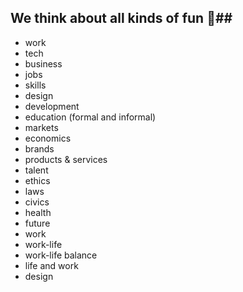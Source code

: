 ## We think about all kinds of fun 💩##

+ work
+ tech
+ business
+ jobs
+ skills
+ design
+ development
+ education (formal and informal)
+ markets
+ economics
+ brands
+ products & services
+ talent
+ ethics
+ laws
+ civics
+ health
+ future
+ work
+ work-life
+ work-life balance
+ life and work
+ design
